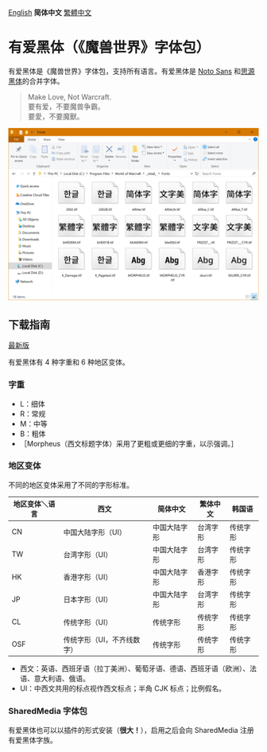 [English](README.md) **简体中文** [繁體中文](README-Hant.md)

# 有爱黑体（《魔兽世界》字体包）

有爱黑体是《魔兽世界》字体包，支持所有语言。有爱黑体是 [Noto Sans](https://github.com/googlei18n/noto-fonts) 和[思源黑体](https://github.com/adobe-fonts/source-han-sans)的合并字体。

> Make Love, Not Warcraft.<br>
> 要有爱，不要魔兽争霸。<br>
> 要愛，不要魔獸。

![预览](preview.png)

## 下载指南

[最新版](https://github.com/CyanoHao/Nowar-Sans/releases)

有爱黑体有 4 种字重和 6 种地区变体。

### 字重

* L：细体
* R：常规
* M：中等
* B：粗体
* ［Morpheus（西文标题字体）采用了更粗或更细的字重，以示强调。］

### 地区变体

不同的地区变体采用了不同的字形标准。

| 地区变体＼语言 | 西文                      | 简体中文     | 繁体中文 | 韩国语   |
| -------------- | ------------------------- | ------------ | -------- | -------- |
| CN             | 中国大陆字形（UI）        | 中国大陆字形 | 台湾字形 | 传统字形 |
| TW             | 台湾字形（UI）            | 中国大陆字形 | 台湾字形 | 传统字形 |
| HK             | 香港字形（UI）            | 中国大陆字形 | 香港字形 | 传统字形 |
| JP             | 日本字形（UI）            | 中国大陆字形 | 台湾字形 | 传统字形 |
| CL             | 传统字形（UI）            | 传统字形     | 传统字形 | 传统字形 |
| OSF            | 传统字形（UI，不齐线数字）| 传统字形     | 传统字形 | 传统字形 |

* 西文：英语、西班牙语（拉丁美洲）、葡萄牙语、德语、西班牙语（欧洲）、法语、意大利语、俄语。
* UI：中西文共用的标点视作西文标点；半角 CJK 标点；比例假名。

### SharedMedia 字体包

有爱黑体也可以以插件的形式安装（**很大！**），启用之后会向 SharedMedia 注册有爱黑体字族。
